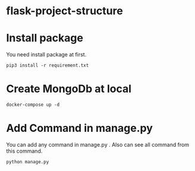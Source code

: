 # flask-project-structure


# Install package
You need install package at first.
```
pip3 install -r requirement.txt
```

# Create MongoDb at local

```
docker-compose up -d
```
# Add Command in manage.py
You can add any command in manage.py .
Also can see all command from this command.

```
python manage.py
```
